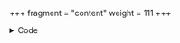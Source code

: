 +++
fragment = "content"
weight = 111
+++

<details><summary>Code</summary>
```
+++
fragment = "footer"
#disabled = true
date = "2016-09-07"
weight = 110
title = "Logo Title"
background = "secondary"

menu_title = "Link Title"

[logo]
  image = "logo.svg"
  text = "Logo Subtext"
  url = "#"
+++

#### Description Title

Project description such as:
Open source theme for your next project
Provided by Okkur Labs
```
</details>
